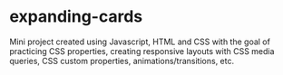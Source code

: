 # expanding-cards

Mini project created using Javascript, HTML and CSS with the goal of practicing CSS properties, creating responsive layouts with CSS media queries, CSS custom properties, animations/transitions, etc.
